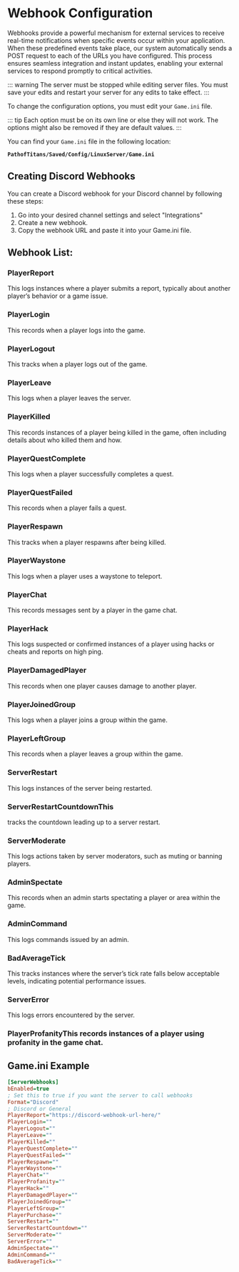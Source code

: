 # Webhook Configuration

Webhooks provide a powerful mechanism for external services to receive real-time notifications when specific events occur within your application. When these predefined events take place, our system automatically sends a POST request to each of the URLs you have configured. This process ensures seamless integration and instant updates, enabling your external services to respond promptly to critical activities.

::: warning
The server must be stopped while editing server files. You must save your edits and restart your server for any edits to take effect.
:::

To change the configuration options, you must edit your `Game.ini` file.

::: tip
Each option must be on its own line or else they will not work. The options might also be removed if they are default values.
:::

You can find your `Game.ini` file in the following location:

**`PathofTitans/Saved/Config/LinuxServer/Game.ini`**

## Creating Discord Webhooks

You can create a Discord webhook for your Discord channel by following these steps:

1. Go into your desired channel settings and select "Integrations"
2. Create a new webhook.
3. Copy the webhook URL and paste it into your Game.ini file.

## Webhook List:
### PlayerReport
This logs instances where a player submits a report, typically about another player’s behavior or a game issue.                          
### PlayerLogin
This records when a player logs into the game.                                                                                                                                       
### PlayerLogout
This tracks when a player logs out of the game.                                                                                                                                      
### PlayerLeave   
This logs when a player leaves the server.                                                                                                                                           
### PlayerKilled       
This records instances of a player being killed in the game, often including details about who killed them and how.                                                                  
### PlayerQuestComplete
This logs when a player successfully completes a quest.                                                                                                                              
### PlayerQuestFailed
This records when a player fails a quest.                                                                                                                                            
### PlayerRespawn
This tracks when a player respawns after being killed.                                                                                                                               
### PlayerWaystone
This logs when a player uses a waystone to teleport.                                                                                                                                 
### PlayerChat
This records messages sent by a player in the game chat.                                                                                                                             
### PlayerHack
This logs suspected or confirmed instances of a player using hacks or cheats and reports on high ping.                                                                               
### PlayerDamagedPlayer
This records when one player causes damage to another player.                                                                                                                        
### PlayerJoinedGroup
This logs when a player joins a group within the game.                                                                                                                               
### PlayerLeftGroup
This records when a player leaves a group within the game.                                                                                                                           
### ServerRestart
This logs instances of the server being restarted.                                                                                                                                   
### ServerRestartCountdownThis
tracks the countdown leading up to a server restart.                                                                                                                            
### ServerModerate
This logs actions taken by server moderators, such as muting or banning players.                                                                                                     
### AdminSpectate 
This records when an admin starts spectating a player or area within the game.                                                                                                       
### AdminCommand  
This logs commands issued by an admin.                                                                                                                                               
### BadAverageTick
This tracks instances where the server’s tick rate falls below acceptable levels, indicating potential performance issues.                                                           
### ServerError   
This logs errors encountered by the server.                                                                                                                                          
### PlayerProfanityThis records instances of a player using profanity in the game chat.                                                                                                                 

## Game.ini Example

```ini
[ServerWebhooks]
bEnabled=true
; Set this to true if you want the server to call webhooks
Format="Discord"
; Discord or General
PlayerReport="https://discord-webhook-url-here/"
PlayerLogin=""
PlayerLogout=""
PlayerLeave=""
PlayerKilled=""
PlayerQuestComplete=""
PlayerQuestFailed=""
PlayerRespawn=""
PlayerWaystone=""
PlayerChat=""
PlayerProfanity=""
PlayerHack=""
PlayerDamagedPlayer=""
PlayerJoinedGroup=""
PlayerLeftGroup=""
PlayerPurchase=""
ServerRestart=""
ServerRestartCountdown=""
ServerModerate=""
ServerError=""
AdminSpectate=""
AdminCommand=""
BadAverageTick=""
```